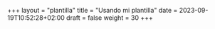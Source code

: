 +++
layout = "plantilla"
title = "Usando mi plantilla"
date = 2023-09-19T10:52:28+02:00
draft = false
weight = 30
+++